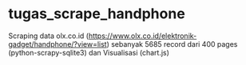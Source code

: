 # tugas_scrape_handphone
Scraping data olx.co.id (https://www.olx.co.id/elektronik-gadget/handphone/?view=list) sebanyak 5685 record dari 400 pages (python-scrapy-sqlite3) dan Visualisasi (chart.js)

